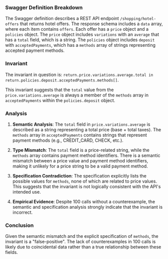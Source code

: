 ### Swagger Definition Breakdown

The Swagger definition describes a REST API endpoint `/shopping/hotel-offers` that returns hotel offers. The response schema includes a `data` array, where each item contains `offers`. Each offer has a `price` object and a `policies` object. The `price` object includes `variations` with an `average` that has a `total` field, which is a string. The `policies` object includes `deposit` with `acceptedPayments`, which has a `methods` array of strings representing accepted payment methods.

### Invariant

The invariant in question is: `return.price.variations.average.total in return.policies.deposit.acceptedPayments.methods[]`.

This invariant suggests that the `total` value from the `price.variations.average` is always a member of the `methods` array in `acceptedPayments` within the `policies.deposit` object.

### Analysis

1. **Semantic Analysis**: The `total` field in `price.variations.average` is described as a string representing a total price (base + total taxes). The `methods` array in `acceptedPayments` contains strings that represent payment methods (e.g., CREDIT_CARD, CHECK, etc.).

2. **Type Mismatch**: The `total` field is a price-related string, while the `methods` array contains payment method identifiers. There is a semantic mismatch between a price value and payment method identifiers, making it unlikely for a price string to be a valid payment method.

3. **Specification Contradiction**: The specification explicitly lists the possible values for `methods`, none of which are related to price values. This suggests that the invariant is not logically consistent with the API's intended use.

4. **Empirical Evidence**: Despite 100 calls without a counterexample, the semantic and specification analysis strongly indicate that the invariant is incorrect.

### Conclusion

Given the semantic mismatch and the explicit specification of `methods`, the invariant is a "false-positive". The lack of counterexamples in 100 calls is likely due to coincidental data rather than a true relationship between these fields.
